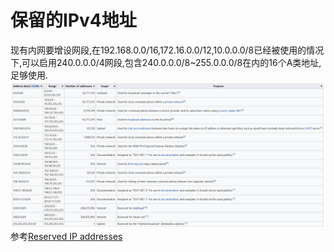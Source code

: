 # 保留的IPv4地址
现有内网要增设网段,在192.168.0.0/16,172.16.0.0/12,10.0.0.0/8已经被使用的情况下,可以启用240.0.0.0/4网段,包含240.0.0.0/8~255.0.0.0/8在内的16个A类地址,足够使用.  
![](pic/1.png)  
参考[Reserved IP addresses](https://en.wikipedia.org/wiki/Reserved_IP_addresses)